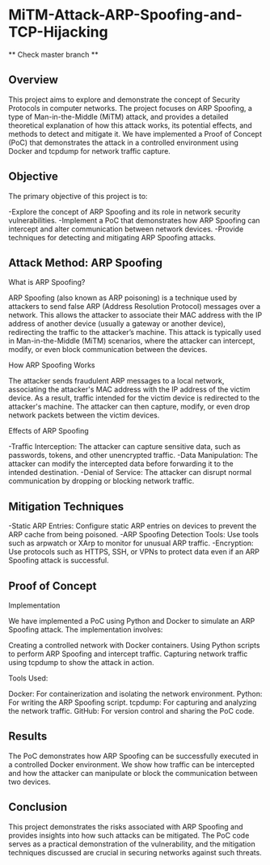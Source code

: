 # MiTM-Attack-ARP-Spoofing-and-TCP-Hijacking

** Check master branch **

## Overview

  This project aims to explore and demonstrate the concept of Security Protocols in computer networks. The project focuses on ARP Spoofing, a type of Man-in-the-Middle (MiTM) attack, and provides a detailed theoretical explanation of how this attack works, its potential effects, and methods to detect and mitigate it. We have implemented a Proof of Concept (PoC) that demonstrates the attack in a controlled environment using Docker and tcpdump for network traffic capture.


## Objective

  The primary objective of this project is to:

-Explore the concept of ARP Spoofing and its role in network security vulnerabilities.
-Implement a PoC that demonstrates how ARP Spoofing can intercept and alter communication between network devices.
-Provide techniques for detecting and mitigating ARP Spoofing attacks.


## Attack Method: ARP Spoofing

What is ARP Spoofing?

  ARP Spoofing (also known as ARP poisoning) is a technique used by attackers to send false ARP (Address Resolution Protocol) messages over a network. This allows the attacker to associate their MAC address with the IP address of another device (usually a gateway or another device), redirecting the traffic to the attacker’s machine. This attack is typically used in Man-in-the-Middle (MiTM) scenarios, where the attacker can intercept, modify, or even block communication between the devices.


How ARP Spoofing Works

  The attacker sends fraudulent ARP messages to a local network, associating the attacker's MAC address with the IP address of the victim device.
As a result, traffic intended for the victim device is redirected to the attacker's machine.
The attacker can then capture, modify, or even drop network packets between the victim devices.


Effects of ARP Spoofing

-Traffic Interception: The attacker can capture sensitive data, such as passwords, tokens, and other unencrypted traffic.
-Data Manipulation: The attacker can modify the intercepted data before forwarding it to the intended destination.
-Denial of Service: The attacker can disrupt normal communication by dropping or blocking network traffic.


## Mitigation Techniques

-Static ARP Entries: Configure static ARP entries on devices to prevent the ARP cache from being poisoned.
-ARP Spoofing Detection Tools: Use tools such as arpwatch or XArp to monitor for unusual ARP traffic.
-Encryption: Use protocols such as HTTPS, SSH, or VPNs to protect data even if an ARP Spoofing attack is successful.


## Proof of Concept 

Implementation

We have implemented a PoC using Python and Docker to simulate an ARP Spoofing attack. The implementation involves:

Creating a controlled network with Docker containers.
Using Python scripts to perform ARP Spoofing and intercept traffic.
Capturing network traffic using tcpdump to show the attack in action.


Tools Used:

Docker: For containerization and isolating the network environment.
Python: For writing the ARP Spoofing script.
tcpdump: For capturing and analyzing the network traffic.
GitHub: For version control and sharing the PoC code.


## Results

The PoC demonstrates how ARP Spoofing can be successfully executed in a controlled Docker environment. We show how traffic can be intercepted and how the attacker can manipulate or block the communication between two devices.

## Conclusion

This project demonstrates the risks associated with ARP Spoofing and provides insights into how such attacks can be mitigated. The PoC code serves as a practical demonstration of the vulnerability, and the mitigation techniques discussed are crucial in securing networks against such threats.
